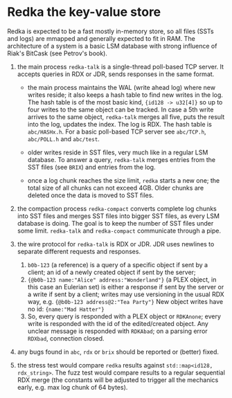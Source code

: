 #   Redka the key-value store

Redka is expected to be a fast mostly in-memory store, so all
files (SSTs and logs) are mmapped and generally expected to fit
in RAM. The architecture of a system is a basic LSM database
with strong influence of Riak's BitCask (see Petrov's book).

 1. the main process `redka-talk` is a single-thread poll-based
    TCP server. It accepts queries in RDX or JDR, sends 
    responses in the same format.

      - the main process maintains the WAL (write ahead log)
        where new writes reside; it also keeps a hash table to
        find new writes in the log. The hash table is of the
        most basic kind, `{id128 -> u32[4]}` so up to four
        writes to the same object can be tracked. In case a 5th
        write arrives to the same object, `redka-talk` merges
        all five, puts the result into the log, updates the
        index. The log is RDX. The hash table is `abc/HASHx.h`.
        For a basic poll-based TCP server see `abc/TCP.h`,
        `abc/POLL.h` and `abc/test`.

      - older writes reside in SST files, very much like in
        a regular LSM database. To answer a query, `redka-talk`
        merges entries from the SST files (see `BRIX`) and
        entries from the log.

      - once a log chunk reaches the size limit, `redka` starts
        a new one; the total size of all chunks can not exceed
        4GB. Older chunks are deleted once the data is moved
        to SST files.

 2. the compaction process `redka-compact` converts complete
    log chunks into SST files and merges SST files into bigger
    SST files, as every LSM database is doing. The goal is to
    keep the number of SST files under some limit. `redka-talk`
    and `redka-compact` communicate through a pipe.

 3. the wire protocol for `redka-talk` is RDX or JDR. JDR uses
    newlines to separate different requests and responses.

     1. `b0b-123` (a reference) is a query of a specific object
        if sent by a client; an id of a newly created object
        if sent by the server;
     2. `{@b0b-123 name:"Alice" address:"Wonderland"}`
        (a PLEX object, in this case an Eulerian set) is either 
        a response if sent by the server or a write if sent by
        a client; writes may use versioning in the
        usual RDX way, e.g. `{@b0b-123 address@2:"Tea Party"}`
        New object writes have no id: `{name:"Mad Hatter"}`
     3. So, every query is responded with a PLEX object or 
        `RDKAnone`; every write is responded with the id of the
        edited/created object. Any unclear message is responded
        with `RDKAbad`; on a parsing error `RDXbad`, connection
        closed.

 4. any bugs found in `abc`, `rdx` or `brix` should be reported
    or (better) fixed.

 5. the stress test would compare `redka` results against
    `std::map<id128, rdx_string>`. The fuzz test would compare
    results to a regular sequential RDX merge (the constants
    will be adjusted to trigger all the mechanics early, e.g.
    max log chunk of 64 bytes).
